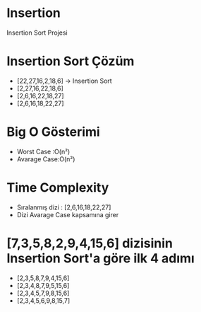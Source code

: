 # Insertion
Insertion Sort Projesi
# Insertion Sort Çözüm
 * [22,27,16,2,18,6] -> Insertion Sort
 * [2,27,16,22,18,6]
 * [2,6,16,22,18,27]
 * [2,6,16,18,22,27]

# Big O Gösterimi
 * Worst Case :O(n²)
 * Avarage Case:O(n²)
# Time Complexity
 * Sıralanmış dizi : [2,6,16,18,22,27]
 * Dizi Avarage Case kapsamına girer
# [7,3,5,8,2,9,4,15,6] dizisinin Insertion Sort'a göre ilk 4 adımı

  * [2,3,5,8,7,9,4,15,6]
  * [2,3,4,8,7,9,5,15,6]
  * [2,3,4,5,7,9,8,15,6]
  * [2,3,4,5,6,9,8,15,7]